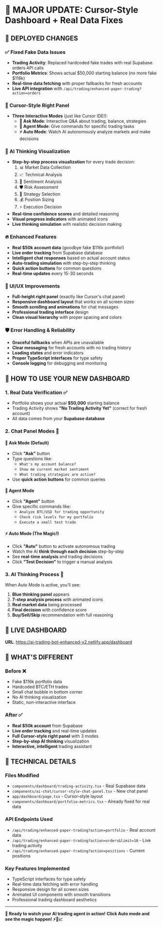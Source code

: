 # 🎨 MAJOR UPDATE: Cursor-Style Dashboard + Real Data Fixes

## 🚀 **DEPLOYED CHANGES**

### ✅ **Fixed Fake Data Issues**
- **Trading Activity**: Replaced hardcoded fake trades with real Supabase orders API calls
- **Portfolio Metrics**: Shows actual $50,000 starting balance (no more fake $116k)
- **Real-time data fetching** with proper fallbacks for fresh accounts
- **Live API integration** with `/api/trading/enhanced-paper-trading?action=orders`

### 🎨 **Cursor-Style Right Panel**
- **Three Interactive Modes** (just like Cursor IDE!):
  - **🔵 Ask Mode**: Interactive Q&A about trading, balance, strategies
  - **🎯 Agent Mode**: Give commands for specific trading tasks
  - **⚡ Auto Mode**: Watch AI autonomously analyze markets and make decisions

### 🧠 **AI Thinking Visualization**
- **Step-by-step process visualization** for every trade decision:
  1. 📊 Market Data Collection
  2. 📈 Technical Analysis  
  3. 🧠 Sentiment Analysis
  4. 🛡️ Risk Assessment
  5. 🎯 Strategy Selection
  6. 💰 Position Sizing
  7. ⚡ Execution Decision
- **Real-time confidence scores** and detailed reasoning
- **Visual progress indicators** with animated icons
- **Live thinking simulation** with realistic decision making

### 🔥 **Enhanced Features**
- **Real $50k account data** (goodbye fake $116k portfolio!)
- **Live order tracking** from Supabase database
- **Intelligent chat responses** based on actual account status
- **Auto-trading simulation** with step-by-step thinking
- **Quick action buttons** for common questions
- **Real-time updates** every 15-30 seconds

### 📱 **UI/UX Improvements**
- **Full-height right panel** (exactly like Cursor's chat panel)
- **Responsive dashboard layout** that works on all screen sizes
- **Smooth scrolling and animations** for chat messages
- **Professional trading interface** design
- **Clean visual hierarchy** with proper spacing and colors

### 🛡️ **Error Handling & Reliability**
- **Graceful fallbacks** when APIs are unavailable
- **Clear messaging** for fresh accounts with no trading history
- **Loading states** and error indicators
- **Proper TypeScript interfaces** for type safety
- **Console logging** for debugging and monitoring

## 🎯 **HOW TO USE YOUR NEW DASHBOARD**

### **1. Real Data Verification** ✅
- Portfolio shows your actual **$50,000** starting balance
- Trading Activity shows **"No Trading Activity Yet"** (correct for fresh account)
- All data comes from your **Supabase database**

### **2. Chat Panel Modes** 💬

#### **🔵 Ask Mode** (Default)
- Click **"Ask"** button
- Type questions like:
  - `What's my account balance?`
  - `Show me current market sentiment`
  - `What trading strategies are active?`
- Use **quick action buttons** for common queries

#### **🎯 Agent Mode**
- Click **"Agent"** button  
- Give specific commands like:
  - `Analyze BTC/USD for trading opportunity`
  - `Check risk levels for my portfolio`
  - `Execute a small test trade`

#### **⚡ Auto Mode** (The Magic!)
- Click **"Auto"** button to activate autonomous trading
- Watch the AI **think through each decision** step-by-step
- See **real-time analysis** and trading decisions
- Click **"Test Decision"** to trigger a manual analysis

### **3. AI Thinking Process** 🧠
When Auto Mode is active, you'll see:
1. **Blue thinking panel** appears
2. **7-step analysis process** with animated icons
3. **Real market data** being processed
4. **Final decision** with confidence score
5. **Buy/Sell/Skip** recommendation with full reasoning

## 🚀 **LIVE DASHBOARD**
**URL**: https://ai-trading-bot-enhanced-v2.netlify.app/dashboard

## 🎉 **WHAT'S DIFFERENT**

### **Before** ❌
- Fake $116k portfolio data
- Hardcoded BTC/ETH trades  
- Small chat bubble in bottom corner
- No AI thinking visualization
- Static, non-interactive interface

### **After** ✅
- **Real $50k account** from Supabase
- **Live order tracking** and real-time updates
- **Full Cursor-style right panel** with 3 modes
- **Step-by-step AI thinking** visualization
- **Interactive, intelligent** trading assistant

## 🔧 **TECHNICAL DETAILS**

### **Files Modified**
- `components/dashboard/trading-activity.tsx` - Real Supabase data
- `components/ai-chat/cursor-style-chat-panel.tsx` - New chat panel
- `app/dashboard/page.tsx` - Cursor-style layout
- `components/dashboard/portfolio-metrics.tsx` - Already fixed for real data

### **API Endpoints Used**
- `/api/trading/enhanced-paper-trading?action=portfolio` - Real account data
- `/api/trading/enhanced-paper-trading?action=orders&limit=10` - Live trading activity
- `/api/trading/enhanced-paper-trading?action=positions` - Current positions

### **Key Features Implemented**
- TypeScript interfaces for type safety
- Real-time data fetching with error handling
- Responsive design for all screen sizes
- Animated UI components with smooth transitions
- Professional trading dashboard aesthetics

---

**🎯 Ready to watch your AI trading agent in action!** 
**Click Auto mode and see the magic happen! ⚡🧠📈** 